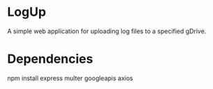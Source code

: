 # LogUp
A simple web application for uploading log files to a specified gDrive.

# Dependencies
npm install express multer googleapis axios
